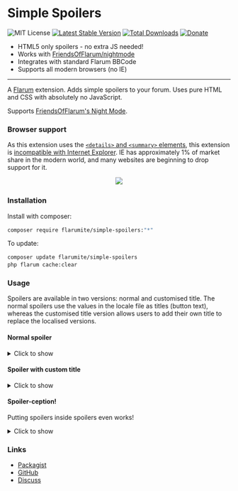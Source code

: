 # Simple Spoilers

![MIT License](https://img.shields.io/badge/license-MIT-blue.svg) [![Latest Stable Version](https://img.shields.io/packagist/v/flarumite/simple-spoilers.svg)](https://packagist.org/packages/flarumite/simple-spoilers) [![Total Downloads](https://img.shields.io/packagist/dt/flarumite/simple-spoilers.svg)](https://packagist.org/packages/flarumite/simple-spoilers) [![Donate](https://www.paypalobjects.com/en_GB/i/btn/btn_donate_SM.gif)](https://www.paypal.com/cgi-bin/webscr?cmd=_s-xclick&hosted_button_id=QCCXU72DC9LB4&source=url)

- HTML5 only spoilers - no extra JS needed!
- Works with [FriendsOfFlarum/nightmode](https://github.com/FriendsOfFlarum/nightmode)
- Integrates with standard Flarum BBCode
- Supports all modern browsers (no IE)

---

A [Flarum](http://flarum.org) extension. Adds simple spoilers to your forum. Uses pure HTML and CSS with absolutely no JavaScript.

Supports [FriendsOfFlarum's Night Mode](https://github.com/friendsofflarum/nightmode).

### Browser support

As this extension uses the [`<details>` and `<summary>` elements](https://developer.mozilla.org/en-US/docs/Web/HTML/Element/details), this extension is [incompatible with Internet Explorer](https://caniuse.com/details). IE has approximately 1% of market share in the modern world, and many websites are beginning to drop support for it.

<p align="center">
<img src="https://caniuse.bitsofco.de/image/details.png">
</p>

### Installation

Install with composer:

```sh
composer require flarumite/simple-spoilers:"*"
```

To update:

```sh
composer update flarumite/simple-spoilers
php flarum cache:clear
```

### Usage

Spoilers are available in two versions: normal and customised title. The normal spoilers use the values in the locale file as titles (button text), whereas the customised title version allows users to add their own title to replace the localised versions.

#### Normal spoiler

<details>
<summary>Click to show</summary>

![](https://github.com/flarumite/simple-spoilers/blob/main/docs/normal.gif?raw=true)

```md
[spoiler]
Some content
[/spoiler]
```

</details>

#### Spoiler with custom title

<details>
<summary>Click to show</summary>

![](https://github.com/flarumite/simple-spoilers/blob/main/docs/custom-title.gif?raw=true)

```md
[spoiler title=My cool title]
Some content
[/spoiler]
```

</details>

#### Spoiler-ception!

Putting spoilers inside spoilers even works!

<details>
<summary>Click to show</summary>

![](https://github.com/flarumite/simple-spoilers/blob/main/docs/embedded.png?raw=true)

```md
[spoiler]
test
[spoiler]
embedded
[spoiler]
embedded
[spoiler]
embedded
[/spoiler]
[/spoiler]
[/spoiler]
[/spoiler]
```

</details>

### Links

- [Packagist](https://packagist.org/packages/flarumite/simple-spoilers)
- [GitHub](https://github.com/flarumite/simple-spoilers)
- [Discuss](https://discuss.flarum.org/d/26366-flarumite-simple-spoilers-pure-html5-and-css)
